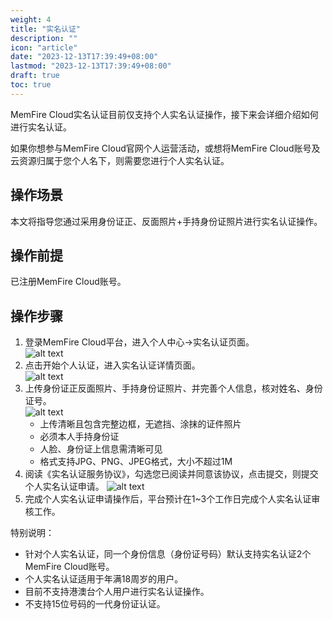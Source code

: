 ```yaml
---
weight: 4
title: "实名认证"
description: ""
icon: "article"
date: "2023-12-13T17:39:49+08:00"
lastmod: "2023-12-13T17:39:49+08:00"
draft: true
toc: true
---
```





MemFire Cloud实名认证目前仅支持个人实名认证操作，接下来会详细介绍如何进行实名认证。      

如果你想参与MemFire Cloud官网个人运营活动，或想将MemFire Cloud账号及云资源归属于您个人名下，则需要您进行个人实名认证。


## 操作场景
本文将指导您通过采用身份证正、反面照片+手持身份证照片进行实名认证操作。

## 操作前提
已注册MemFire Cloud账号。

## 操作步骤
1. 登录MemFire Cloud平台，进入个人中心->实名认证页面。   
 ![alt text](../_media/实名认证.png)       
2. 点击开始个人认证，进入实名认证详情页面。   
 ![alt text](../_media/实名认证-信息.png)    
3. 上传身份证正反面照片、手持身份证照片、并完善个人信息，核对姓名、身份证号。   
 ![alt text](../_media/实名认证-已填写.jpg)   
   - 上传清晰且包含完整边框，无遮挡、涂抹的证件照片  
   - 必须本人手持身份证   
   - 人脸、身份证上信息需清晰可见   
   - 格式支持JPG、PNG、JPEG格式，大小不超过1M    
4. 阅读《实名认证服务协议》，勾选您已阅读并同意该协议，点击提交，则提交个人实名认证申请。
  ![alt text](../_media/实名认证-待审核.png)  
5. 完成个人实名认证申请操作后，平台预计在1~3个工作日完成个人实名认证审核工作。   

特别说明：   
*   针对个人实名认证，同一个身份信息（身份证号码）默认支持实名认证2个MemFire Cloud账号。   
*   个人实名认证适用于年满18周岁的用户。   
*   目前不支持港澳台个人用户进行实名认证操作。    
*   不支持15位号码的一代身份证认证。 
